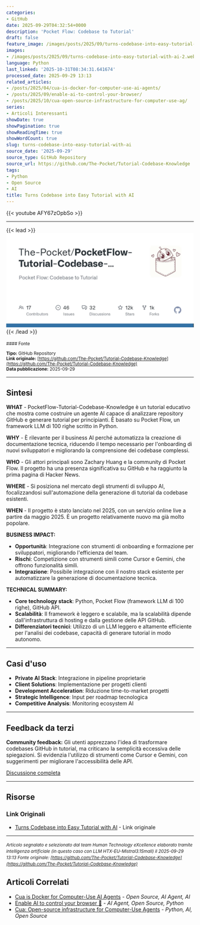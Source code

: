 ```yaml
---
categories:
- GitHub
date: 2025-09-29T04:32:54+0000
description: 'Pocket Flow: Codebase to Tutorial'
draft: false
feature_image: /images/posts/2025/09/turns-codebase-into-easy-tutorial-with-ai-2.webp
images:
- /images/posts/2025/09/turns-codebase-into-easy-tutorial-with-ai-2.webp
language: Python
last_linked: '2025-10-31T08:34:31.641674'
processed_date: 2025-09-29 13:13
related_articles:
- /posts/2025/04/cua-is-docker-for-computer-use-ai-agents/
- /posts/2025/09/enable-ai-to-control-your-browser/
- /posts/2025/10/cua-open-source-infrastructure-for-computer-use-ag/
series:
- Articoli Interessanti
showDate: true
showPagination: true
showReadingTime: true
showWordCount: true
slug: turns-codebase-into-easy-tutorial-with-ai
source_date: '2025-09-29'
source_type: GitHub Repository
source_url: https://github.com/The-Pocket/Tutorial-Codebase-Knowledge
tags:
- Python
- Open Source
- AI
title: Turns Codebase into Easy Tutorial with AI
---
```


{{< youtube AFY67zOpbSo >}}

---


{{< lead >}}
![PocketFlow-Tutorial-Codebase-Knowledge repository preview](/images/posts/2025/09/turns-codebase-into-easy-tutorial-with-ai-2.webp)
{{< /lead >}}

<small>
#### Fonte

**Tipo:** GitHub Repository  
**Link originale:** [https://github.com/The-Pocket/Tutorial-Codebase-Knowledge](https://github.com/The-Pocket/Tutorial-Codebase-Knowledge)  
**Data pubblicazione:** 2025-09-29

</small>

---

## Sintesi

**WHAT** - PocketFlow-Tutorial-Codebase-Knowledge è un tutorial educativo che mostra come costruire un agente AI capace di analizzare repository GitHub e generare tutorial per principianti. È basato su Pocket Flow, un framework LLM di 100 righe scritto in Python.

**WHY** - È rilevante per il business AI perché automatizza la creazione di documentazione tecnica, riducendo il tempo necessario per l'onboarding di nuovi sviluppatori e migliorando la comprensione dei codebase complessi.

**WHO** - Gli attori principali sono Zachary Huang e la community di Pocket Flow. Il progetto ha una presenza significativa su GitHub e ha raggiunto la prima pagina di Hacker News.

**WHERE** - Si posiziona nel mercato degli strumenti di sviluppo AI, focalizzandosi sull'automazione della generazione di tutorial da codebase esistenti.

**WHEN** - Il progetto è stato lanciato nel 2025, con un servizio online live a partire da maggio 2025. È un progetto relativamente nuovo ma già molto popolare.

**BUSINESS IMPACT:**
- **Opportunità**: Integrazione con strumenti di onboarding e formazione per sviluppatori, migliorando l'efficienza del team.
- **Rischi**: Competizione con strumenti simili come Cursor e Gemini, che offrono funzionalità simili.
- **Integrazione**: Possibile integrazione con il nostro stack esistente per automatizzare la generazione di documentazione tecnica.

**TECHNICAL SUMMARY:**
- **Core technology stack**: Python, Pocket Flow (framework LLM di 100 righe), GitHub API.
- **Scalabilità**: Il framework è leggero e scalabile, ma la scalabilità dipende dall'infrastruttura di hosting e dalla gestione delle API GitHub.
- **Differenziatori tecnici**: Utilizzo di un LLM leggero e altamente efficiente per l'analisi dei codebase, capacità di generare tutorial in modo autonomo.

---

## Casi d'uso

- **Private AI Stack**: Integrazione in pipeline proprietarie
- **Client Solutions**: Implementazione per progetti clienti
- **Development Acceleration**: Riduzione time-to-market progetti
- **Strategic Intelligence**: Input per roadmap tecnologica
- **Competitive Analysis**: Monitoring ecosystem AI

---

## Feedback da terzi

**Community feedback:** Gli utenti apprezzano l'idea di trasformare codebases GitHub in tutorial, ma criticano la semplicità eccessiva delle spiegazioni. Si evidenzia l'utilizzo di strumenti come Cursor e Gemini, con suggerimenti per migliorare l'accessibilità delle API.

[Discussione completa](https://github.com/The-Pocket/Tutorial-Codebase-Knowledge)

---


## Risorse

### Link Originali
- [Turns Codebase into Easy Tutorial with AI](https://github.com/The-Pocket/Tutorial-Codebase-Knowledge) - Link originale


---

*<small>Articolo segnalato e selezionato dal team Human Technology eXcellence elaborato tramite intelligenza artificiale (in questo caso con LLM HTX-EU-Mistral3.1Small) il 2025-09-29 13:13
Fonte originale: [https://github.com/The-Pocket/Tutorial-Codebase-Knowledge](https://github.com/The-Pocket/Tutorial-Codebase-Knowledge)</small>*

## Articoli Correlati

- [Cua is Docker for Computer-Use AI Agents](/posts/2025/04/cua-is-docker-for-computer-use-ai-agents/) - *Open Source, AI Agent, AI*
- [Enable AI to control your browser 🤖](/posts/2025/09/enable-ai-to-control-your-browser/) - *AI Agent, Open Source, Python*
- [Cua: Open-source infrastructure for Computer-Use Agents](/posts/2025/10/cua-open-source-infrastructure-for-computer-use-ag/) - *Python, AI, Open Source*